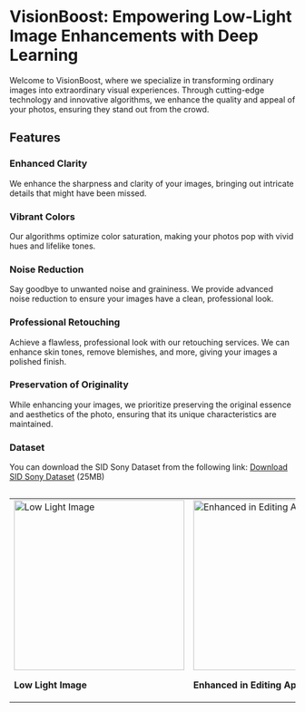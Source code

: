 # VisionBoost: Empowering Low-Light Image Enhancements with Deep Learning

Welcome to VisionBoost, where we specialize in transforming ordinary images into extraordinary visual experiences. Through cutting-edge technology and innovative algorithms, we enhance the quality and appeal of your photos, ensuring they stand out from the crowd.

## Features

### Enhanced Clarity
We enhance the sharpness and clarity of your images, bringing out intricate details that might have been missed.

### Vibrant Colors
Our algorithms optimize color saturation, making your photos pop with vivid hues and lifelike tones.

### Noise Reduction
Say goodbye to unwanted noise and graininess. We provide advanced noise reduction to ensure your images have a clean, professional look.

### Professional Retouching
Achieve a flawless, professional look with our retouching services. We can enhance skin tones, remove blemishes, and more, giving your images a polished finish.

### Preservation of Originality
While enhancing your images, we prioritize preserving the original essence and aesthetics of the photo, ensuring that its unique characteristics are maintained.

### Dataset

You can download the SID Sony Dataset from the following link: [Download SID Sony Dataset](https://storage.googleapis.com/isl-datasets/SID/Sony.zip) (25MB)


##
<table style="border-collapse: collapse;">
  <tr>
   <td style="justify-content: center; vertical-align: top;">
      <img src="https://github.com/Thanvi7623/VisionBoost/assets/103768742/7457f5b2-1bd2-4890-af21-8e3bdd6480ba" alt="Low Light Image" width="300" style="max-height: 300px;"/>
      <p><strong>Low Light Image</strong></p>
    </td>
    <td style="justify-content: center; vertical-align: top;">
      <img src="https://github.com/Thanvi7623/VisionBoost/assets/103768742/264fb708-96c3-4b82-8cc9-13695c30eae0" alt="Enhanced in Editing Apps" width="300" style="max-height: 300px;"/>
      <p><strong>Enhanced in Editing Apps</strong></p>
    </td>
     <td style="justify-content: center; vertical-align: top;">
      <img src="https://github.com/Thanvi7623/VisionBoost/assets/103768742/7602e41e-e73f-4676-9ca6-9320beb43512" alt="Enhanced VisionBoost Image" width="300" style="max-height: 300px;"/>
      <p><strong>Enhanced VisionBoost Image</strong></p>
    </td>
  </tr>
</table>

